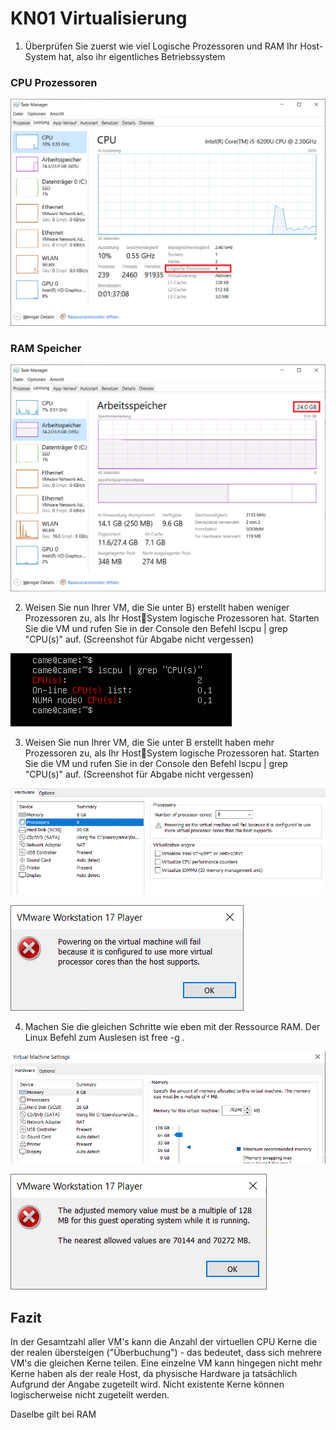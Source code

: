 # KN01 Virtualisierung

1. Überprüfen Sie zuerst wie viel Logische Prozessoren und RAM Ihr Host-System hat, also ihr
eigentliches Betriebssystem

### CPU Prozessoren
![Anzahl CPU Prozessoren](/KN01/Content/KN01%20-%20Anzahl%20Logischeprozessor.png)
### RAM Speicher
![Anzahl RAM speicher](Content/KN01%20-%20RAM%20Speicher.png)


2. Weisen Sie nun Ihrer VM, die Sie unter B) erstellt haben weniger Prozessoren zu, als Ihr HostSystem logische Prozessoren hat. Starten Sie die VM und rufen Sie in der Console den Befehl 
lscpu | grep "CPU(s)" auf. (Screenshot für Abgabe nicht vergessen)

![KN01 - CPU grep command](/KN01/Content/KN01%20-%20CPU%20grep.png)

3. Weisen Sie nun Ihrer VM, die Sie unter B erstellt haben mehr Prozessoren zu, als Ihr HostSystem logische Prozessoren hat. Starten Sie die VM und rufen Sie in der Console den Befehl 
lscpu | grep "CPU(s)" auf. (Screenshot für Abgabe nicht vergessen)

![Verusch VM mehr Prozessoren zu geben](/KN01/Content/KN01%20-%20Mehr%20Prozessor.png)

![Versuch Fehlgeschlagen](/KN01/Content/KN01%20-%208Prozzesor%20versuch.png)

4. Machen Sie die gleichen Schritte wie eben mit der Ressource RAM. Der Linux Befehl zum
Auslesen ist free -g .

![Versuch VM mehr RAM zu geben](/KN01/Content/KN01%20-%20Mehr%20RAM.png)

![Versuch Fehlgeschlagen](/KN01/Content/KN01%20-%20Mehr%20RAM%20Fehlgeschlagen.png)

## Fazit

In der Gesamtzahl aller VM's kann die Anzahl der virtuellen CPU Kerne die der realen übersteigen ("Überbuchung") - das bedeutet, dass sich mehrere VM's die gleichen Kerne teilen. Eine einzelne VM kann hingegen nicht mehr Kerne haben als der reale Host, da physische Hardware ja tatsächlich Aufgrund der Angabe zugeteilt wird. Nicht existente Kerne können logischerweise nicht zugeteilt werden.

Daselbe gilt bei RAM